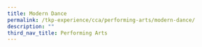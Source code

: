 ```yaml
---
title: Modern Dance
permalink: /tkp-experience/cca/performing-arts/modern-dance/
description: ""
third_nav_title: Performing Arts
---
```


